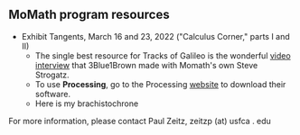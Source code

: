 <h2> MoMath program resources</h2>

* Exhibit Tangents, March 16 and 23, 2022 ("Calculus Corner," parts I and II)
  * The single best resource for Tracks of Galileo is the wonderful [video interview](https://www.youtube.com/watch?v=Cld0p3a43fU) that 3Blue1Brown made with Momath's own Steve Strogatz.
  * To use **Processing**, go to the Processing [website](https://processing.org) to download their software.
  * Here is my brachistochrone 





For more information, please contact Paul Zeitz, zeitzp (at) usfca . edu




